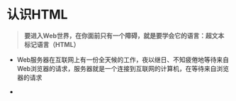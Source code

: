 # 认识HTML

> **要进入Web世界，在你面前只有一个障碍，就是要学会它的语言：超文本标记语言（HTML）**

* Web服务器在互联网上有一份全天候的工作，夜以继日、不知疲倦地等待来自Web浏览器的请求，服务器就是一个连接到互联网的计算机，在等待来自浏览器的请求

* 